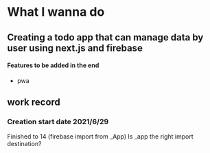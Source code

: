 # What I wanna do

## Creating a todo app that can manage data by user using next.js and firebase

#### Features to be added in the end
* pwa

## work record

### Creation start date 2021/6/29
Finished to 14 (firebase import from _App)
Is _app the right import destination?
